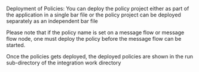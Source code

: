 Deployment of Policies:
You can deploy the policy project either as part of the application in a single bar file or the policy project can be deployed separately as an independent bar file

Please note that if the policy name is set on a message flow or message flow node, one must deploy the policy before the message flow can be started.

Once the policies gets deployed, the deployed policies are shown in the run sub-directory of the integration work directory 